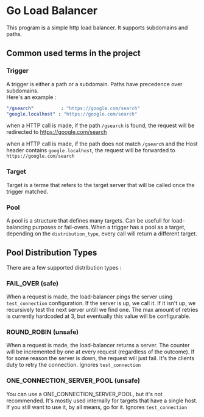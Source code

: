 # Go Load Balancer
This program is a simple http load balancer.
It supports subdomains and paths.

## Common used terms in the project
### Trigger 
A trigger is either a path or a subdomain.
Paths have precedence over subdomains. \
Here's an example :

```yaml
"/gsearch"          : "https://google.com/search"
"google.localhost" : "https://google.com/search"
```

when a HTTP call is made, if the path `/gsearch` is found,
the request will be redirected to https://google.com/search

when a HTTP call is made, if the path does not match `/gsearch`
and the Host header contains `google.localhost`, the request will
be forwarded to `https://google.com/search`

### Target
Target is a terme that refers to the target server that will be called
once the trigger matched.

### Pool
A pool is a structure that defines many targets. Can be usefull
for load-balancing purposes or fail-overs. When a trigger has a
pool as a target, depending on the `distribution_type`, every call
will return a different target.

## Pool Distribution Types
There are a few supported distribution types :

### FAIL_OVER (safe)
When a request is made, the load-balancer pings the server using `test_connection` configuration.
If the server is up, we call it. If it isn't up, we recursively test the next server untill we find one.
The max amount of retries is currently hardcoded at 3, but eventually this value will be
configurable.

### ROUND_ROBIN (unsafe)
When a request is made, the load-balancer returns a server. The counter will be incremented by
one at every request (regardless of the outcome). If for some reason the server is down, the request will
just fail. It's the clients duty to retry the connection.
Ignores `test_connection`

### ONE_CONNECTION_SERVER_POOL (unsafe)
You can use a ONE_CONNECTION_SERVER_POOL, but it's not recommended.
It's mostly used internally for targets that have a single host. If you still want to use it,
by all means, go for it.
Ignores `test_connection`